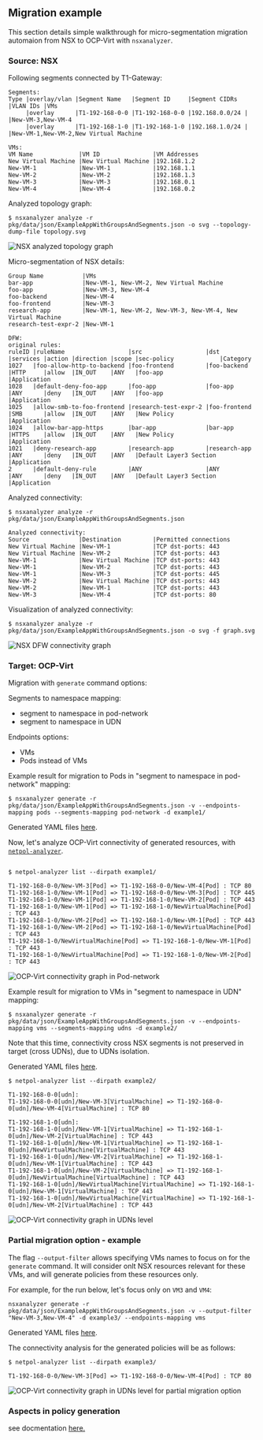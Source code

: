 ## Migration example

This section details simple walkthrough for micro-segmentation migration automaion from NSX to OCP-Virt with `nsxanalyzer`.

### Source: NSX 

Following segments connected by T1-Gateway:
```
Segments:
Type |overlay/vlan |Segment Name   |Segment ID     |Segment CIDRs  |VLAN IDs |VMs
     |overlay      |T1-192-168-0-0 |T1-192-168-0-0 |192.168.0.0/24 |         |New-VM-3,New-VM-4
     |overlay      |T1-192-168-1-0 |T1-192-168-1-0 |192.168.1.0/24 |         |New-VM-1,New-VM-2,New Virtual Machine
```

```
VMs:
VM Name             |VM ID               |VM Addresses
New Virtual Machine |New Virtual Machine |192.168.1.2
New-VM-1            |New-VM-1            |192.168.1.1
New-VM-2            |New-VM-2            |192.168.1.3
New-VM-3            |New-VM-3            |192.168.0.1
New-VM-4            |New-VM-4            |192.168.0.2
```

Analyzed topology graph:

```
$ nsxanalyzer analyze -r pkg/data/json/ExampleAppWithGroupsAndSegments.json -o svg --topology-dump-file topology.svg
```

![](topology.svg "NSX analyzed topology graph")


Micro-segmentation of NSX details:

```
Group Name           |VMs
bar-app              |New-VM-1, New-VM-2, New Virtual Machine
foo-app              |New-VM-3, New-VM-4
foo-backend          |New-VM-4
foo-frontend         |New-VM-3
research-app         |New-VM-1, New-VM-2, New-VM-3, New-VM-4, New Virtual Machine
research-test-expr-2 |New-VM-1
```

```
DFW:
original rules:
ruleID |ruleName                  |src                  |dst          |services |action |direction |scope |sec-policy             |Category
1027   |foo-allow-http-to-backend |foo-frontend         |foo-backend  |HTTP     |allow  |IN_OUT    |ANY   |foo-app                |Application
1028   |default-deny-foo-app      |foo-app              |foo-app      |ANY      |deny   |IN_OUT    |ANY   |foo-app                |Application
1025   |allow-smb-to-foo-frontend |research-test-expr-2 |foo-frontend |SMB      |allow  |IN_OUT    |ANY   |New Policy             |Application
1024   |allow-bar-app-https       |bar-app              |bar-app      |HTTPS    |allow  |IN_OUT    |ANY   |New Policy             |Application
1021   |deny-research-app         |research-app         |research-app |ANY      |deny   |IN_OUT    |ANY   |Default Layer3 Section |Application
2      |default-deny-rule         |ANY                  |ANY          |ANY      |deny   |IN_OUT    |ANY   |Default Layer3 Section |Application
```

Analyzed connectivity:
```
$ nsxanalyzer analyze -r pkg/data/json/ExampleAppWithGroupsAndSegments.json

Analyzed connectivity:
Source              |Destination         |Permitted connections
New Virtual Machine |New-VM-1            |TCP dst-ports: 443
New Virtual Machine |New-VM-2            |TCP dst-ports: 443
New-VM-1            |New Virtual Machine |TCP dst-ports: 443
New-VM-1            |New-VM-2            |TCP dst-ports: 443
New-VM-1            |New-VM-3            |TCP dst-ports: 445
New-VM-2            |New Virtual Machine |TCP dst-ports: 443
New-VM-2            |New-VM-1            |TCP dst-ports: 443
New-VM-3            |New-VM-4            |TCP dst-ports: 80
```

Visualization of analyzed connectivity:
```
$ nsxanalyzer analyze -r pkg/data/json/ExampleAppWithGroupsAndSegments.json -o svg -f graph.svg
```

![](nsx-graph-1.svg "NSX DFW connectivity graph")


### Target: OCP-Virt 

Migration with `generate` command options:

Segments to namespace mapping: 
* segment to namespace in pod-network
* segment to namespace in UDN 

Endpoints options:
* VMs 
* Pods instead of VMs 


Example result for migration to Pods in "segment to namespace in pod-network" mapping:

```
$ nsxanalyzer generate -r pkg/data/json/ExampleAppWithGroupsAndSegments.json -v --endpoints-mapping pods --segments-mapping pod-network -d example1/
```

Generated YAML files [here](./generated_manifests_1/k8s_resources/).

Now, let's analyze OCP-Virt connectivity of generated resources, with [`netpol-analyzer`](https://github.com/np-guard/netpol-analyzer).

```

$ netpol-analyzer list --dirpath example1/

T1-192-168-0-0/New-VM-3[Pod] => T1-192-168-0-0/New-VM-4[Pod] : TCP 80
T1-192-168-1-0/New-VM-1[Pod] => T1-192-168-0-0/New-VM-3[Pod] : TCP 445
T1-192-168-1-0/New-VM-1[Pod] => T1-192-168-1-0/New-VM-2[Pod] : TCP 443
T1-192-168-1-0/New-VM-1[Pod] => T1-192-168-1-0/NewVirtualMachine[Pod] : TCP 443
T1-192-168-1-0/New-VM-2[Pod] => T1-192-168-1-0/New-VM-1[Pod] : TCP 443
T1-192-168-1-0/New-VM-2[Pod] => T1-192-168-1-0/NewVirtualMachine[Pod] : TCP 443
T1-192-168-1-0/NewVirtualMachine[Pod] => T1-192-168-1-0/New-VM-1[Pod] : TCP 443
T1-192-168-1-0/NewVirtualMachine[Pod] => T1-192-168-1-0/New-VM-2[Pod] : TCP 443
```

![](ocpvirt-graph-1.svg "OCP-Virt connectivity graph in Pod-network")

Example result for migration to VMs in "segment to namespace in UDN" mapping:

```
$ nsxanalyzer generate -r pkg/data/json/ExampleAppWithGroupsAndSegments.json -v --endpoints-mapping vms --segments-mapping udns -d example2/
```

Note that this time, connectivity cross NSX segments is not preserved in target (cross UDNs), due to UDNs isolation. 

Generated YAML files [here](./generated_manifests_2/k8s_resources/).

```
$ netpol-analyzer list --dirpath example2/

T1-192-168-0-0[udn]:
T1-192-168-0-0[udn]/New-VM-3[VirtualMachine] => T1-192-168-0-0[udn]/New-VM-4[VirtualMachine] : TCP 80

T1-192-168-1-0[udn]:
T1-192-168-1-0[udn]/New-VM-1[VirtualMachine] => T1-192-168-1-0[udn]/New-VM-2[VirtualMachine] : TCP 443
T1-192-168-1-0[udn]/New-VM-1[VirtualMachine] => T1-192-168-1-0[udn]/NewVirtualMachine[VirtualMachine] : TCP 443
T1-192-168-1-0[udn]/New-VM-2[VirtualMachine] => T1-192-168-1-0[udn]/New-VM-1[VirtualMachine] : TCP 443
T1-192-168-1-0[udn]/New-VM-2[VirtualMachine] => T1-192-168-1-0[udn]/NewVirtualMachine[VirtualMachine] : TCP 443
T1-192-168-1-0[udn]/NewVirtualMachine[VirtualMachine] => T1-192-168-1-0[udn]/New-VM-1[VirtualMachine] : TCP 443
T1-192-168-1-0[udn]/NewVirtualMachine[VirtualMachine] => T1-192-168-1-0[udn]/New-VM-2[VirtualMachine] : TCP 443

```

![](ocpvirt-graph-2.svg "OCP-Virt connectivity graph in UDNs level")


### Partial migration option - example

The flag `--output-filter` allows specifying VMs names to focus on for the `generate` command. 
It will consider onlt NSX resources relevant for these VMs, and will generate policies from these resources only.

For example, for the run below, let's focus only on `VM3` and `VM4`:
```
nsxanalyzer generate -r pkg/data/json/ExampleAppWithGroupsAndSegments.json -v --output-filter "New-VM-3,New-VM-4" -d example3/ --endpoints-mapping vms
```

Generated YAML files [here](./example3/k8s_resources/).

The connectivity analysis for the generated policies will be as follows:
```
$ netpol-analyzer list --dirpath example3/

T1-192-168-0-0/New-VM-3[Pod] => T1-192-168-0-0/New-VM-4[Pod] : TCP 80
```

![](ocpvirt-graph-3.svg "OCP-Virt connectivity graph in UDNs level for partial migration option")

### Aspects in policy generation

see docmentation [here.](./policy-generation.md)

